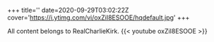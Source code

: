 +++
title=''
date=2020-09-29T03:02:22Z
cover='https://i.ytimg.com/vi/oxZiI8ESOOE/hqdefault.jpg'
+++

All content belongs to RealCharlieKirk.
{{< youtube oxZiI8ESOOE >}}
